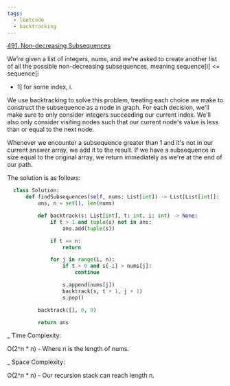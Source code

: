 ```yaml
---
tags:
  - leetcode
  - backtracking
---
```


<a href="https://leetcode.com/problems/non-decreasing-subsequences/">
491. Non-decreasing Subsequences</a>

We're given a list of integers, nums, and we're asked to create another list of
all the possible non-decreasing subsequences, meaning sequence[i] <= sequence[i

- 1] for some index, i.

We use backtracking to solve this problem, treating each choice we make to
construct the subsequence as a node in graph. For each decision, we'll make sure
to only consider integers succeeding our current index. We'll also only consider
visiting nodes such that our current node's value is less than or equal to the
next node.

Whenever we encounter a subsequence greater than 1 and it's not in our current
answer array, we add it to the result. If we have a subsequence in size equal to
the original array, we return immediately as we're at the end of our path.

The solution is as follows:

```python
  class Solution:
      def findSubsequences(self, nums: List[int]) -> List[List[int]]:
          ans, n = set(), len(nums)

          def backtrack(s: List[int], t: int, i: int) -> None:
              if t > 1 and tuple(s) not in ans:
                  ans.add(tuple(s))

              if t == n:
                  return

              for j in range(i, n):
                  if t > 0 and s[-1] > nums[j]:
                      continue

                  s.append(nums[j])
                  backtrack(s, t + 1, j + 1)
                  s.pop()

          backtrack([], 0, 0)

          return ans
```

\_ Time Complexity:

O(2^n \* n) - Where n is the length of nums.

\_ Space Complexity:

O(2^n \* n) - Our recursion stack can reach length n.
